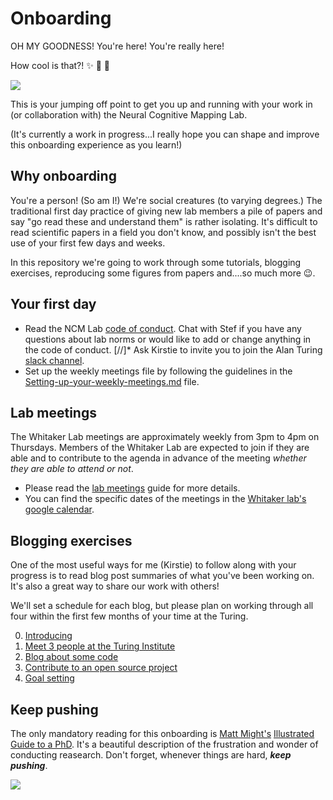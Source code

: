 # Onboarding

OH MY GOODNESS! You're here! You're really here!

How cool is that?! :sparkles: :balloon: :cake:

![](https://media.giphy.com/media/wAVA7WdV2jita/giphy.gif)

This is your jumping off point to get you up and running with your work in (or collaboration with) the Neural Cognitive Mapping Lab.

(It's currently a work in progress...I really hope you can shape and improve this onboarding experience as you learn!)

## Why onboarding

You're a person! (So am I!) We're social creatures (to varying degrees.) The traditional first day practice of giving new lab members a pile of papers and say "go read these and understand them" is rather isolating. It's difficult to read scientific papers in a field you don't know, and possibly isn't the best use of your first few days and weeks.

In this repository we're going to work through some tutorials, blogging exercises, reproducing some figures from papers and....so much more :wink:.

## Your first day

* Read the NCM Lab [code of conduct](https://github.com/NCMlab/Onboarding/blob/master/CODE_OF_CONDUCT.md). Chat with Stef if you have any questions about lab norms or would like to add or change anything in the code of conduct.
[//]* Ask Kirstie to invite you to join the Alan Turing [slack channel](https://alan-turing-institute.slack.com).
* Set up the weekly meetings file by following the guidelines in the [Setting-up-your-weekly-meetings.md](https://github.com/NCMlab/Onboarding/blob/master/Setting-up-your-weekly-meetings.md) file.

## Lab meetings

The Whitaker Lab meetings are approximately weekly from 3pm to 4pm on Thursdays.
Members of the Whitaker Lab are expected to join if they are able and to contribute to the agenda in advance of the meeting *whether they are able to attend or not*.

* Please read the [lab meetings](Lab-meetings.md) guide for more details.
* You can find the specific dates of the meetings in the [Whitaker lab's google calendar](https://calendar.google.com/calendar/embed?src=7nar31c6ni4esif8fn1881kgds%40group.calendar.google.com).

## Blogging exercises

One of the most useful ways for me (Kirstie) to follow along with your progress is to read blog post summaries of what you've been working on. It's also a great way to share our work with others!

We'll set a schedule for each blog, but please plan on working through all four within the first few months of your time at the Turing.

0. [Introducing](BLOGGING_EXERCISES/00-Introducing.md)
1. [Meet 3 people at the Turing Institute](BLOGGING_EXERCISES/01-MeetThreePeople.md)
2. [Blog about some code](BLOGGING_EXERCISES/02-BlogAboutSomeCode.md)
3. [Contribute to an open source project](BLOGGING_EXERCISES/03-OpenSourceContribution.md)
4. [Goal setting](BLOGGING_EXERCISES/04-GoalSetting.md)

## Keep pushing

The only mandatory reading for this onboarding is [Matt Might's](http://matt.might.net/) [Illustrated Guide to a PhD](http://matt.might.net/articles/phd-school-in-pictures/).
It's a beautiful description of the frustration and wonder of conducting reasearch.
Don't forget, whenever things are hard, ***keep pushing***.

![](http://matt.might.net/articles/phd-school-in-pictures/images/PhDKnowledge.012.jpg)
